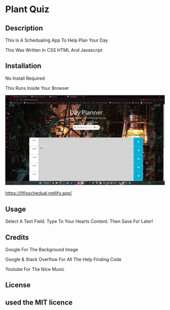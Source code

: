 # Plant Quiz
## Description
This Is A Schedualing App To Help Plan Your Day

This Was Written In CSS HTML And Javascript
## Installation
No Install Required 

This Runs Inside Your Browser

![screenshot of website](./Assets/Photos/2022-12-12%20(1).png)

https://fifisschedual.netlify.app/
## Usage
Select A Text Field. Type To Your Hearts Content. Then Save For Later!
## Credits

Google For The Background Image

Google & Stack Overflow For All The Help Finding Code

Youtube For The Nice Music
## License

used the MIT licence
---

